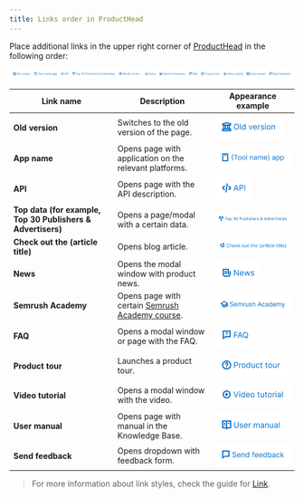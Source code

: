 ```yaml
---
title: Links order in ProductHead
---
```


Place additional links in the upper right corner of [ProductHead](/components/product-head/) in the following order:

![](static/links-order.png)

| Link name                                                   | Description                                                                         | Appearance example                |
| ----------------------------------------------------------- | ----------------------------------------------------------------------------------- | --------------------------------- |
| **Old version**                                             | Switches to the old version of the page.                                            | ![](static/link1.png)  |
| **App name**                                                | Opens page with application on the relevant platforms.                              | ![](static/link2.png)  |
| **API**                                                     | Opens page with the API description.                                                | ![](static/link3.png)  |
| **Top data (for example, Top 30 Publishers & Advertisers)** | Opens a page/modal with a certain data.                                             | ![](static/link4.png)  |
| **Check out the (article title)**                           | Opens blog article.                                                                 | ![](static/link5.png)  |
| **News**                                                    | Opens the modal window with product news.                                           | ![](static/link6.png)  |
| **Semrush Academy**                                         | Opens page with certain [Semrush Academy course](https://www.semrush.com/academy/). | ![](static/link7.png)  |
| **FAQ**                                                     | Opens a modal window or page with the FAQ.                                          | ![](static/link8.png)  |
| **Product tour**                                            | Launches a product tour.                                                            | ![](static/link9.png)  |
| **Video tutorial**                                          | Opens a modal window with the video.                                                | ![](static/link10.png) |
| **User manual**                                             | Opens page with manual in the Knowledge Base.                                       | ![](static/link11.png) |
| **Send feedback**                                           | Opens dropdown with feedback form.                                                  | ![](static/link12.png) |

> For more information about link styles, check the guide for [Link](/components/link/).
